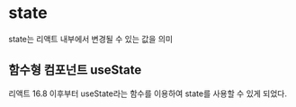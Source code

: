 # state
state는 리액트 내부에서 변경될 수 있는 값을 의미

## 함수형 컴포넌트 useState
리액트 16.8 이후부터 useState라는 함수를 이용하여 state를 사용할 수 있게 되었다.
